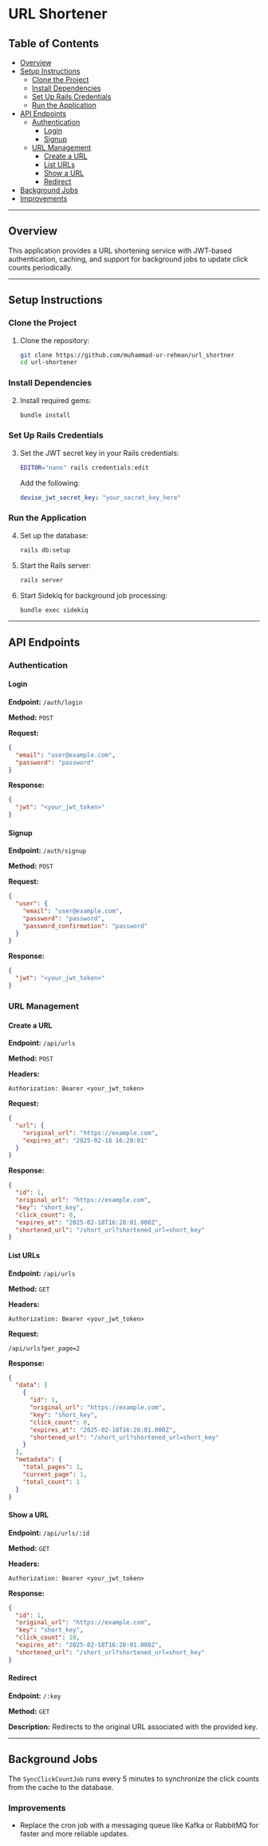 # URL Shortener

## Table of Contents

- [Overview](#overview)
- [Setup Instructions](#setup-instructions)
  - [Clone the Project](#clone-the-project)
  - [Install Dependencies](#install-dependencies)
  - [Set Up Rails Credentials](#set-up-rails-credentials)
  - [Run the Application](#run-the-application)
- [API Endpoints](#api-endpoints)
  - [Authentication](#authentication)
    - [Login](#login)
    - [Signup](#signup)
  - [URL Management](#url-management)
    - [Create a URL](#create-a-url)
    - [List URLs](#list-urls)
    - [Show a URL](#show-a-url)
    - [Redirect](#redirect)
- [Background Jobs](#background-jobs)
- [Improvements](#improvements)

---

## Overview
This application provides a URL shortening service with JWT-based authentication, caching, and support for background jobs to update click counts periodically.

---

## Setup Instructions

### Clone the Project
1. Clone the repository:
   ```bash
   git clone https://github.com/muhammad-ur-rehman/url_shortner
   cd url-shortener
   ```

### Install Dependencies
2. Install required gems:
   ```bash
   bundle install
   ```

### Set Up Rails Credentials
3. Set the JWT secret key in your Rails credentials:
   ```bash
   EDITOR="nano" rails credentials:edit
   ```
   Add the following:
   ```yaml
   devise_jwt_secret_key: "your_secret_key_here"
   ```

### Run the Application
4. Set up the database:
   ```bash
   rails db:setup
   ```

5. Start the Rails server:
   ```bash
   rails server
   ```

6. Start Sidekiq for background job processing:
   ```bash
   bundle exec sidekiq
   ```

---

## API Endpoints

### Authentication

#### Login
**Endpoint:** `/auth/login`

**Method:** `POST`

**Request:**
```json
{
  "email": "user@example.com",
  "password": "password"
}
```

**Response:**
```json
{
  "jwt": "<your_jwt_token>"
}
```

#### Signup
**Endpoint:** `/auth/signup`

**Method:** `POST`

**Request:**
```json
{
  "user": {
    "email": "user@example.com",
    "password": "password",
    "password_confirmation": "password"
  }
}
```

**Response:**
```json
{
  "jwt": "<your_jwt_token>"
}
```

### URL Management

#### Create a URL
**Endpoint:** `/api/urls`

**Method:** `POST`

**Headers:**
```text
Authorization: Bearer <your_jwt_token>
```

**Request:**
```json
{
  "url": {
    "original_url": "https://example.com",
    "expires_at": "2025-02-18 16:28:01"
  }
}
```

**Response:**
```json
{
  "id": 1,
  "original_url": "https://example.com",
  "key": "short_key",
  "click_count": 0,
  "expires_at": "2025-02-18T16:28:01.000Z",
  "shortened_url": "/short_url?shortened_url=short_key"
}
```

#### List URLs
**Endpoint:** `/api/urls`

**Method:** `GET`

**Headers:**
```text
Authorization: Bearer <your_jwt_token>
```

**Request:**
```text
/api/urls?per_page=2
```

**Response:**
```json
{
  "data": [
    {
      "id": 1,
      "original_url": "https://example.com",
      "key": "short_key",
      "click_count": 0,
      "expires_at": "2025-02-18T16:28:01.000Z",
      "shortened_url": "/short_url?shortened_url=short_key"
    }
  ],
  "metadata": {
    "total_pages": 1,
    "current_page": 1,
    "total_count": 1
  }
}
```

#### Show a URL
**Endpoint:** `/api/urls/:id`

**Method:** `GET`

**Headers:**
```text
Authorization: Bearer <your_jwt_token>
```

**Response:**
```json
{
  "id": 1,
  "original_url": "https://example.com",
  "key": "short_key",
  "click_count": 10,
  "expires_at": "2025-02-18T16:28:01.000Z",
  "shortened_url": "/short_url?shortened_url=short_key"
}
```

#### Redirect
**Endpoint:** `/:key`

**Method:** `GET`

**Description:** Redirects to the original URL associated with the provided key.

---

## Background Jobs

The `SyncClickCountJob` runs every 5 minutes to synchronize the click counts from the cache to the database.

### Improvements
- Replace the cron job with a messaging queue like Kafka or RabbitMQ for faster and more reliable updates.

